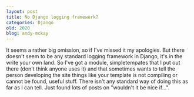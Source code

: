 ```yaml
---
layout: post
title: No Django logging framework?
categories: Django
old: 2020
blog: andy-mckay
---
```

<p>It seems a rather big omission, so if I've missed it my apologies. But there doesn't seem to be any standard logging framework in Django, it's in the write your own land. So I've got a module, simpletempates that I put out there (don't think anyone uses it) and that sometimes wants to tell the person developing the site things like your template is not compiling or cannot be found, useful stuff. There isn't any standard way of doing this as far as I can tell. Just found lots of posts on "wouldn't it be nice if...".</p>